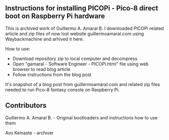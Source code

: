 ## Instructions for installing PICOPi - Pico-8 direct boot on Raspberry Pi hardware

This is archived work of Guillermo A. Amaral B. I downloaded PICOPi related article and zip files of now lost website guillermoamaral.com using Waybackmachine and arhived it here.

How to use:
* Download repository zip to local computer and decompress
* Open "gamaral - Software Engineer - PICOPi.html" file using web browser to read blog article
* Follow instructions from the blog post

It's snapshot of a blog post from guillermoamaral.com and related zip files needed to run Pico-8 fantasy console on Raspberry Pi.

## Contributors

Guillermo A. Amaral B. - Original bootloaders and instructions how to use them

Avo Keinaste - archiver
